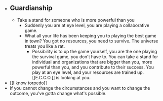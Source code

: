 - Guardianship
	-
	- Take a stand for someone who is more powerful than you
		- Suddenly you are at eye level, you are playing a collaborative game.
		- What all your life has been keeping you to playing the best game in town? You got no resources, you need to survive. The universe treats you like a rat.
			- Possibility is to up the game yourself, you are the one playing the survival game, you don't have to. You can take a stand for individual and organizations that are bigger than you, more powerful than you, and you contribute to their success. You play at an eye level, and your resources are trained up. [[E.C.C.O.]] is looking at you.
- [[I know torpedo]]
- If you cannot change the circumstances and you want to change the outcome, you've gotta change what's possible.